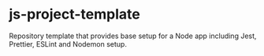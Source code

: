 # js-project-template

Repository template that provides base setup for a Node app including Jest, Prettier, ESLint and Nodemon setup.
